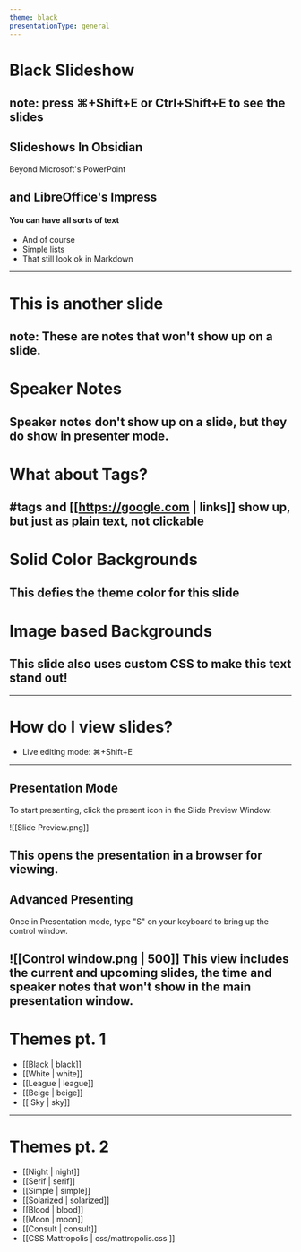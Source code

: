 ```yaml
---
theme: black
presentationType: general
---
```

# Black Slideshow
note: press ⌘+Shift+E or Ctrl+Shift+E to see the slides
---

## Slideshows In Obsidian
Beyond Microsoft's PowerPoint 

and LibreOffice's Impress
---
#### You can have all sorts of text
- And of course
- Simple lists
- That still look ok in Markdown
---
# This is another slide
note: These are notes that won't show up on a slide.
---
# Speaker Notes
Speaker notes don't show up on a slide, but they do show in presenter mode.
---
# What about Tags?
#tags and [[https://google.com | links]] show up, but just as plain text, not clickable
---
# Solid Color Backgrounds
<!-- slide bg="rgb(255, 99, 71)"  -->
This defies the theme color for this slide
---
<style>
	h1.custom-color {color: white;}
	h2.custom-color {color: lightgreen;}
</style>
# Image based Backgrounds <!-- element class="custom-color" -->
<!-- slide bg="[[1617670247obsidian.jpg]]"  -->
## This slide also uses custom CSS to make this text stand out!
<!-- element class="custom-color" -->
---
# How do I view slides?
- Live editing mode: ⌘+Shift+E 
---
## Presentation Mode
To start presenting, click the present icon in the Slide Preview Window:

![[Slide Preview.png]]

This opens the presentation in a browser for viewing.
---
## Advanced Presenting
Once in Presentation mode, type "S" on your keyboard to bring up the control window. 

![[Control window.png | 500]]
This view includes the current and upcoming slides, the time and speaker notes that won't show in the main presentation window.
---
# Themes pt. 1
-   [[Black | black]]
-   [[White | white]]
-   [[League | league]]
-   [[Beige | beige]]
-   [[ Sky | sky]]

---
# Themes pt. 2
-   [[Night | night]]
-   [[Serif | serif]]
-   [[Simple | simple]]
-   [[Solarized | solarized]]
-   [[Blood | blood]]
-   [[Moon | moon]]
-   [[Consult | consult]]
-   [[CSS Mattropolis | css/mattropolis.css ]]

